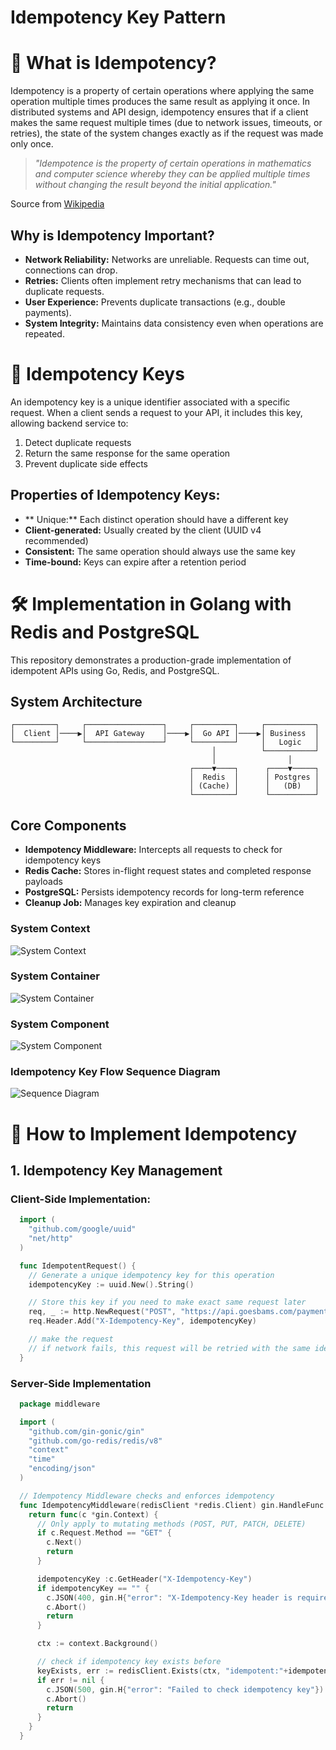 # Idempotency Key Pattern

# 🔄 What is Idempotency?
Idempotency is a property of certain operations where applying the same operation multiple times produces the same result as applying it once. In distributed systems and API design, idempotency ensures that if a client makes the same request multiple times (due to network issues, timeouts, or retries), the state of the system changes exactly as if the request was made only once.

>_"Idempotence is the property of certain operations in mathematics and computer science whereby they can be applied multiple times without changing the result beyond the initial application."_

Source from [Wikipedia](https://https://en.wikipedia.org/wiki/Idempotence)

## Why is Idempotency Important?
  - **Network Reliability:** Networks are unreliable. Requests can time out, connections can drop.
  - **Retries:** Clients often implement retry mechanisms that can lead to duplicate requests.
  - **User Experience:** Prevents duplicate transactions (e.g., double payments).
  - **System Integrity:** Maintains data consistency even when operations are repeated.

# 🔑 Idempotency Keys
An idempotency key is a unique identifier associated with a specific request. When a client sends a request to your API, it includes this key, allowing backend service to:

1. Detect duplicate requests
2. Return the same response for the same operation
3. Prevent duplicate side effects

## Properties of Idempotency Keys:

- ** Unique:** Each distinct operation should have a different key
- **Client-generated:** Usually created by the client (UUID v4 recommended)
- **Consistent:** The same operation should always use the same key
- **Time-bound:** Keys can expire after a retention period

# 🛠️ Implementation in Golang with Redis and PostgreSQL

This repository demonstrates a production-grade implementation of idempotent APIs using Go, Redis, and PostgreSQL.

## System Architecture
```
┌─────────┐     ┌─────────────────┐     ┌─────────┐     ┌───────────┐
│  Client │────▶│  API Gateway    │────▶│  Go API │────▶│ Business  │
└─────────┘     └─────────────────┘     └─────────┘     │   Logic   │
                                             │          └───────────┘
                                             │                │
                                        ┌────▼────┐      ┌────▼─────┐
                                        │  Redis  │      │ Postgres │
                                        │ (Cache) │      │   (DB)   │
                                        └─────────┘      └──────────┘
```
## Core Components

- **Idempotency Middleware:** Intercepts all requests to check for idempotency keys
- **Redis Cache:** Stores in-flight request states and completed response payloads
- **PostgreSQL:** Persists idempotency records for long-term reference
- **Cleanup Job:** Manages key expiration and cleanup

### System Context
![System Context](/images/system-context.png)

### System Container
![System Container](/images/system-container.png)

### System Component
![System Component](/images/system-component.png)

### Idempotency Key Flow Sequence Diagram
![Sequence Diagram](/images/sequence-diagram.png)

# 📝 How to Implement Idempotency

## 1. Idempotency Key Management

### Client-Side Implementation:
```go
  import (
    "github.com/google/uuid"
    "net/http"
  )

  func IdempotentRequest() {
    // Generate a unique idempotency key for this operation
    idempotencyKey := uuid.New().String()

    // Store this key if you need to make exact same request later
    req, _ := http.NewRequest("POST", "https://api.goesbams.com/payments", payloadBody)
    req.Header.Add("X-Idempotency-Key", idempotencyKey)

    // make the request
    // if network fails, this request will be retried with the same idempotency key
  }
```

### Server-Side Implementation

```go
  package middleware

  import (
    "github.com/gin-gonic/gin"
    "github.com/go-redis/redis/v8"
    "context"
    "time"
    "encoding/json"
  )

  // Idempotency Middleware checks and enforces idempotency
  func IdempotencyMiddleware(redisClient *redis.Client) gin.HandleFunc {
    return func(c *gin.Context) {
      // Only apply to mutating methods (POST, PUT, PATCH, DELETE)
      if c.Request.Method == "GET" {
        c.Next()
        return
      }

      idempotencyKey :c.GetHeader("X-Idempotency-Key")
      if idempotencyKey == "" {
        c.JSON(400, gin.H{"error": "X-Idempotency-Key header is required"})
        c.Abort()
        return
      }

      ctx := context.Background()

      // check if idempotency key exists before
      keyExists, err := redisClient.Exists(ctx, "idempotent:"+idempotencyKey).Result()
      if err != nil {
        c.JSON(500, gin.H{"error": "Failed to check idempotency key"})
        c.Abort()
        return
      }
    }
  }
```

